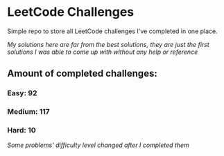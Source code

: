 
# LeetCode Challenges

Simple repo to store all LeetCode challenges I've completed in one place.

<i>My solutions here are far from the best solutions, they are just the first solutions I was able to come up with without any help or reference</i>

## Amount of completed challenges:

### Easy: 92

### Medium: 117

### Hard: 10

<i>Some problems' difficulty level changed after I completed them</i>
